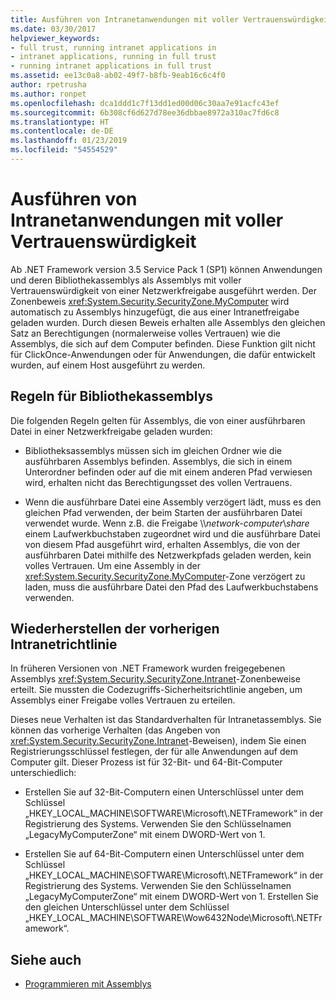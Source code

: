 ```yaml
---
title: Ausführen von Intranetanwendungen mit voller Vertrauenswürdigkeit
ms.date: 03/30/2017
helpviewer_keywords:
- full trust, running intranet applications in
- intranet applications, running in full trust
- running intranet applications in full trust
ms.assetid: ee13c0a8-ab02-49f7-b8fb-9eab16c6c4f0
author: rpetrusha
ms.author: ronpet
ms.openlocfilehash: dca1ddd1c7f13dd1ed00d06c30aa7e91acfc43ef
ms.sourcegitcommit: 6b308cf6d627d78ee36dbbae8972a310ac7fd6c8
ms.translationtype: HT
ms.contentlocale: de-DE
ms.lasthandoff: 01/23/2019
ms.locfileid: "54554529"
---
```

# <a name="running-intranet-applications-in-full-trust"></a>Ausführen von Intranetanwendungen mit voller Vertrauenswürdigkeit
Ab .NET Framework version 3.5 Service Pack 1 (SP1) können Anwendungen und deren Bibliothekassemblys als Assemblys mit voller Vertrauenswürdigkeit von einer Netzwerkfreigabe ausgeführt werden. Der Zonenbeweis <xref:System.Security.SecurityZone.MyComputer> wird automatisch zu Assemblys hinzugefügt, die aus einer Intranetfreigabe geladen wurden. Durch diesen Beweis erhalten alle Assemblys den gleichen Satz an Berechtigungen (normalerweise volles Vertrauen) wie die Assemblys, die sich auf dem Computer befinden. Diese Funktion gilt nicht für ClickOnce-Anwendungen oder für Anwendungen, die dafür entwickelt wurden, auf einem Host ausgeführt zu werden.  
  
## <a name="rules-for-library-assemblies"></a>Regeln für Bibliothekassemblys  
 Die folgenden Regeln gelten für Assemblys, die von einer ausführbaren Datei in einer Netzwerkfreigabe geladen wurden:  
  
-   Bibliotheksassemblys müssen sich im gleichen Ordner wie die ausführbaren Assemblys befinden. Assemblys, die sich in einem Unterordner befinden oder auf die mit einem anderen Pfad verwiesen wird, erhalten nicht das Berechtigungsset des vollen Vertrauens.  
  
-   Wenn die ausführbare Datei eine Assembly verzögert lädt, muss es den gleichen Pfad verwenden, der beim Starten der ausführbaren Datei verwendet wurde. Wenn z.B. die Freigabe \\\\*network-computer*\\*share* einem Laufwerkbuchstaben zugeordnet wird und die ausführbare Datei von diesem Pfad ausgeführt wird, erhalten Assemblys, die von der ausführbaren Datei mithilfe des Netzwerkpfads geladen werden, kein volles Vertrauen. Um eine Assembly in der <xref:System.Security.SecurityZone.MyComputer>-Zone verzögert zu laden, muss die ausführbare Datei den Pfad des Laufwerkbuchstabens verwenden.  
  
## <a name="restoring-the-former-intranet-policy"></a>Wiederherstellen der vorherigen Intranetrichtlinie  
 In früheren Versionen von .NET Framework wurden freigegebenen Assemblys <xref:System.Security.SecurityZone.Intranet>-Zonenbeweise erteilt. Sie mussten die Codezugriffs-Sicherheitsrichtlinie angeben, um Assemblys einer Freigabe volles Vertrauen zu erteilen.  
  
 Dieses neue Verhalten ist das Standardverhalten für Intranetassemblys. Sie können das vorherige Verhalten (das Angeben von <xref:System.Security.SecurityZone.Intranet>-Beweisen), indem Sie einen Registrierungsschlüssel festlegen, der für alle Anwendungen auf dem Computer gilt. Dieser Prozess ist für 32-Bit- und 64-Bit-Computer unterschiedlich:  
  
-   Erstellen Sie auf 32-Bit-Computern einen Unterschlüssel unter dem Schlüssel „HKEY_LOCAL_MACHINE\SOFTWARE\Microsoft\\.NETFramework“ in der Registrierung des Systems. Verwenden Sie den Schlüsselnamen „LegacyMyComputerZone“ mit einem DWORD-Wert von 1.  
  
-   Erstellen Sie auf 64-Bit-Computern einen Unterschlüssel unter dem Schlüssel „HKEY_LOCAL_MACHINE\SOFTWARE\Microsoft\\.NETFramework“ in der Registrierung des Systems. Verwenden Sie den Schlüsselnamen „LegacyMyComputerZone“ mit einem DWORD-Wert von 1. Erstellen Sie den gleichen Unterschlüssel unter dem Schlüssel „HKEY_LOCAL_MACHINE\SOFTWARE\Wow6432Node\Microsoft\\.NETFramework“.  
  
## <a name="see-also"></a>Siehe auch
- [Programmieren mit Assemblys](../../../docs/framework/app-domains/programming-with-assemblies.md)
